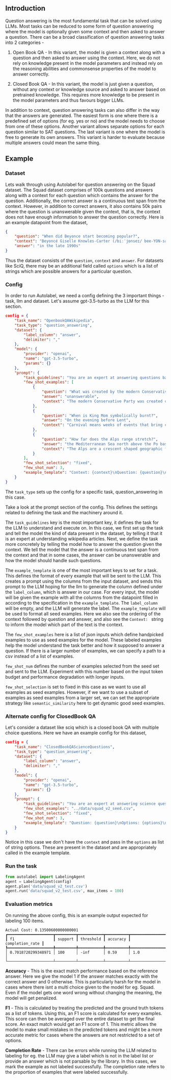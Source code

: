 ## Introduction

Question answering is the most fundamental task that can be solved using LLMs. Most tasks can be reduced to some form of question answering where the model is optionally given some context and then asked to answer a question. There can be a broad classification of question answering tasks into 2 categories -  

1. Open Book QA - In this variant, the model is given a context along with a question and then asked to answer using the context. Here, we do not rely on knowledge present in the model parameters and instead rely on the reasoning abilities and commonsense properties of the model to answer correctly.

2. Closed Book QA - In this variant, the model is just given a question, without any context or knowledge source and asked to answer based on pretrained knowledge. This requires more knowledge to be present in the model parameters and thus favours bigger LLMs.

In addition to context, question answering tasks can also differ in the way that the answers are generated. The easiest form is one where there is a predefined set of options (for eg. yes or no) and the model needs to choose from one of these options. Another variant allows separate options for each question similar to SAT questions. The last variant is one where the model is free to generate its own answers. This variant is harder to evaluate because multiple answers could mean the same thing.

## Example

### Dataset

Lets walk through using Autolabel for question answering on the Squad dataset. The Squad dataset comprises of 100k questions and answers along with a context for each question which contains the answer for the question. Additionally, the correct answer is a continuous text span from the context. However, in addition to correct answers, it also contains 50k pairs where the question is unanswerable given the context, that is, the context does not have enough information to answer the question correctly. Here is an example datapoint from the dataset,

```json
{
    "question": "When did Beyonce start becoming popular?",
    "context": "Beyoncé Giselle Knowles-Carter (/biːˈjɒnseɪ/ bee-YON-say) (born September 4, 1981) is an American singer, songwriter, record producer and actress. Born and raised in Houston, Texas, she performed in various singing and dancing competitions as a child, and rose to fame in the late 1990s as lead singer of R&B girl-group Destiny's Child. Managed by her father, Mathew Knowles, the group became one of the world's best-selling girl groups of all time. Their hiatus saw the release of Beyoncé's debut album, Dangerously in Love (2003), which established her as a solo artist worldwide, earned five Grammy Awards and featured the Billboard Hot 100 number-one singles 'Crazy in Love' and 'Baby Boy'.",
    "answer": "in the late 1990s"
}
```

Thus the dataset consists of the `question`, `context` and `answer`. For datasets like SciQ, there may be an additional field called `options` which is a list of strings which are possible answers for a particular question.

### Config

In order to run Autolabel, we need a config defining the 3 important things - task, llm and dataset. Let's assume gpt-3.5-turbo as the LLM for this section.

```json
config = {
    "task_name": "OpenbookQAWikipedia",
    "task_type": "question_answering",
    "dataset": {
        "label_column": "answer",
        "delimiter": ","
    },
    "model": {
        "provider": "openai",
        "name": "gpt-3.5-turbo",
        "params": {}
    },
    "prompt": {
        "task_guidelines": "You are an expert at answering questions based on wikipedia articles. Your job is to answer the following questions using the context provided with the question. The answer is a continuous span of words from the context. Use the context to answer the question. If the question cannot be answered using the context, answer the question as unanswerable.",
        "few_shot_examples": [
            {
                "question": "What was created by the modern Conservative Party in 1859 to define basic Conservative principles?",
                "answer": "unanswerable",
                "context": "The modern Conservative Party was created out of the 'Pittite' Tories of the early 19th century. In the late 1820s disputes over political reform broke up this grouping. A government led by the Duke of Wellington collapsed amidst dire election results. Following this disaster Robert Peel set about assembling a new coalition of forces. Peel issued the Tamworth Manifesto in 1834 which set out the basic principles of Conservatism; – the necessity in specific cases of reform in order to survive, but an opposition to unnecessary change, that could lead to 'a perpetual vortex of agitation'. Meanwhile, the Whigs, along with free trade Tory followers of Robert Peel, and independent Radicals, formed the Liberal Party under Lord Palmerston in 1859, and transformed into a party of the growing urban middle-class, under the long leadership of William Ewart Gladstone."
            },
            {
                "question": "When is King Mom symbolically burnt?",
                "answer": "On the evening before Lent",
                "context": "Carnival means weeks of events that bring colourfully decorated floats, contagiously throbbing music, luxuriously costumed groups of celebrants of all ages, King and Queen elections, electrifying jump-ups and torchlight parades, the Jouvert morning: the Children's Parades and finally the Grand Parade. Aruba's biggest celebration is a month-long affair consisting of festive 'jump-ups' (street parades), spectacular parades and creative contests. Music and flamboyant costumes play a central role, from the Queen elections to the Grand Parade. Street parades continue in various districts throughout the month, with brass band, steel drum and roadmarch tunes. On the evening before Lent, Carnival ends with the symbolic burning of King Momo."
            },
            {
                "question": "How far does the Alps range stretch?",
                "answer": "the Mediterranean Sea north above the Po basin, extending through France from Grenoble, eastward through mid and southern Switzerland",
                "context": "The Alps are a crescent shaped geographic feature of central Europe that ranges in a 800 km (500 mi) arc from east to west and is 200 km (120 mi) in width. The mean height of the mountain peaks is 2.5 km (1.6 mi). The range stretches from the Mediterranean Sea north above the Po basin, extending through France from Grenoble, eastward through mid and southern Switzerland. The range continues toward Vienna in Austria, and east to the Adriatic Sea and into Slovenia. To the south it dips into northern Italy and to the north extends to the south border of Bavaria in Germany. In areas like Chiasso, Switzerland, and Neuschwanstein, Bavaria, the demarcation between the mountain range and the flatlands are clear; in other places such as Geneva, the demarcation is less clear. The countries with the greatest alpine territory are Switzerland, France, Austria and Italy."
            }
        ],
        "few_shot_selection": "fixed",
        "few_shot_num": 3,
        "example_template": "Context: {context}\nQuestion: {question}\nAnswer: {answer}"
    }
}
```
The `task_type` sets up the config for a specific task, question_answering in this case.

Take a look at the prompt section of the config. This defines the settings related to defining the task and the machinery around it.  

The `task_guidelines` key is the most important key, it defines the task for the LLM to understand and execute on. In this case, we first set up the task and tell the model the kind of data present in the dataset, by telling it that it is an expert at understanding wikipedia articles. Next, we define the task more concretely by telling the model how to answer the question given the context. We tell the model that the answer is a continuous text span from the context and that in some cases, the answer can be unanswerable and how the model should handle such questions.  

The `example_template` is one of the most important keys to set for a task. This defines the format of every example that will be sent to the LLM. This creates a prompt using the columns from the input dataset, and sends this prompt to the LLM hoping for the llm to generate the column defined under the `label_column`, which is answer in our case. For every input, the model will be given the example with all the columns from the datapoint filled in according to the specification in the `example_template`. The `label_column` will be empty, and the LLM will generate the label. The `example_template` will be used to format all seed examples. Here we also see the ordering of the context followed by question and answer, and also see the `Context: ` string to inform the model which part of the text is the context.

The `few_shot_examples` here is a list of json inputs which define handpicked examples to use as seed examples for the model. These labeled examples help the model understand the task better and how it supposed to answer a question. If there is a larger number of examples, we can specify a path to a csv instead of a list of examples.

`few_shot_num` defines the number of examples selected from the seed set and sent to the LLM. Experiment with this number based on the input token budget and performance degradation with longer inputs.

`few_shot_selection` is set to fixed in this case as we want to use all examples as seed examples. However, if we want to use a subset of examples as seed examples from a larger set, we can set the appropriate strategy like `semantic_similarity` here to get dynamic good seed examples.

### Alternate config for ClosedBook QA

Let's consider a dataset like sciq which is a closed book QA with multiple choice questions. Here we have an example config for this dataset,

```json
config = {
    "task_name": "ClosedBookQAScienceQuestions",
    "task_type": "question_answering",
    "dataset": {
        "label_column": "answer",
        "delimiter": ","
    },
    "model": {
        "provider": "openai",
        "name": "gpt-3.5-turbo",
        "params": {}
    },
    "prompt": {
        "task_guidelines": "You are an expert at answering science questions. Choose an answer from the given options. Use your knowledge of science and common sense to best answer the question.",
        "few_shot_examples": "../data/squad_v2_seed.csv",
        "few_shot_selection": "fixed",
        "few_shot_num": 3,
        "example_template": "Question: {question}\nOptions: {options}\nAnswer: {answer}"
    }
}
```

Notice in this case we don't have the `context` and pass in the `options` as list of string options. These are present in the dataset and are appropriately called in the example template.

### Run the task

```py
from autolabel import LabelingAgent
agent = LabelingAgent(config)
agent.plan('data/squad_v2_test.csv')
agent.run('data/squad_v2_test.csv', max_items = 100)
```

### Evaluation metrics

On running the above config, this is an example output expected for labeling 100 items.
```
Actual Cost: 0.13500600000000001
┏━━━━━━━━━━━━━━━━━━━━┳━━━━━━━━━┳━━━━━━━━━━━┳━━━━━━━━━━┳━━━━━━━━━━━━━━━━━┓
┃ f1                 ┃ support ┃ threshold ┃ accuracy ┃ completion_rate ┃
┡━━━━━━━━━━━━━━━━━━━━╇━━━━━━━━━╇━━━━━━━━━━━╇━━━━━━━━━━╇━━━━━━━━━━━━━━━━━┩
│ 0.7018720299348971 │ 100     │ -inf      │ 0.59     │ 1.0             │
└────────────────────┴─────────┴───────────┴──────────┴─────────────────
```

**Accuracy** - This is the exact match performance based on the reference answer. Here we give the model 1 if the answer matches exactly with the correct answer and 0 otherwise. This is particularly harsh for the model in cases where there isnt a multi choice given to the model for eg. Squad. Even if the model gets one word wrong without changing the meaning, the model will get penalized.

**F1** - This is calculated by treating the predicted and the ground truth tokens as a list of tokens. Using this, an F1 score is calculated for every examples. This score can then be averaged over the entire dataset to get the final score. An exact match would get an F1 score of 1. This metric allows the model to make small mistakes in the predicted tokens and might be a more accurate metric for cases where the answers are not restricted to a set of options.

**Completion Rate** - There can be errors while running the LLM related to labeling for eg. the LLM may give a label which is not in the label list or provide an answer which is not parsable by the library. In this cases, we mark the example as not labeled successfully. The completion rate refers to the proportion of examples that were labeled successfully.
